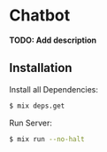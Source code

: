 # Chatbot

**TODO: Add description**

## Installation

Install all Dependencies:

```bash
$ mix deps.get
```

Run Server:

```bash
$ mix run --no-halt
```

